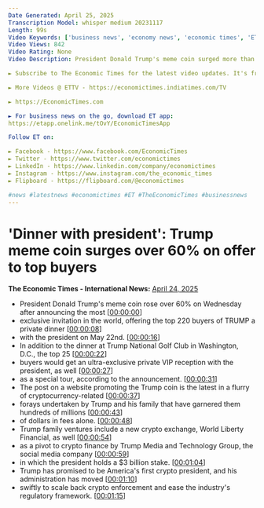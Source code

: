 ```yaml
---
Date Generated: April 25, 2025
Transcription Model: whisper medium 20231117
Length: 99s
Video Keywords: ['business news', 'economy news', 'economic times', 'ET Markets', 'ET', 'latest news', 'news today', 'news', 'trending', 'viral', 'trending videos', 'viral videos', 'trending news', 'big news', 'Dinner with the president', 'Trump meme coin', 'Dinner with Trump', '$TRUMP', 'Trump Media & Technology Group', 'crypto president', 'crypto exchange', 'cryptocurrency', 'Trump National Golf Club in Washington', 'President Donald Trump meme coin']
Video Views: 842
Video Rating: None
Video Description: President Donald Trump's meme coin surged more than 60% on Wednesday after a post announcing "the most EXCLUSIVE INVITATION in the world" promised the top 220 buyers of $TRUMP a private gala dinner with the president on May 22. In addition to the dinner at Trump National Golf Club in Washington, D.C., the top 25 holders would get "an ultra-exclusive private VIP reception with the President" as well as a "Special Tour," according to the announcement.

► Subscribe to The Economic Times for the latest video updates. It's free! - https://www.youtube.com/TheEconomicTimes?sub_confirmation=1

► More Videos @ ETTV - https://economictimes.indiatimes.com/TV

► https://EconomicTimes.com

► For business news on the go, download ET app:
https://etapp.onelink.me/tOvY/EconomicTimesApp

Follow ET on:

► Facebook - https://www.facebook.com/EconomicTimes 
► Twitter - https://www.twitter.com/economictimes
► LinkedIn - https://www.linkedin.com/company/economictimes
► Instagram - https://www.instagram.com/the_economic_times
► Flipboard - https://flipboard.com/@economictimes

#news #latestnews #economictimes #ET #TheEconomicTimes #businessnews
---
```


# 'Dinner with president': Trump meme coin surges over 60% on offer to top buyers
**The Economic Times - International News:** [April 24, 2025](https://www.youtube.com/watch?v=h3wvonamcKc)
*  President Donald Trump's meme coin rose over 60% on Wednesday after announcing the most [[00:00:00](https://www.youtube.com/watch?v=h3wvonamcKc&t=0.0s)]
*  exclusive invitation in the world, offering the top 220 buyers of TRUMP a private dinner [[00:00:08](https://www.youtube.com/watch?v=h3wvonamcKc&t=8.88s)]
*  with the president on May 22nd. [[00:00:16](https://www.youtube.com/watch?v=h3wvonamcKc&t=16.44s)]
*  In addition to the dinner at Trump National Golf Club in Washington, D.C., the top 25 [[00:00:22](https://www.youtube.com/watch?v=h3wvonamcKc&t=22.240000000000002s)]
*  buyers would get an ultra-exclusive private VIP reception with the president, as well [[00:00:27](https://www.youtube.com/watch?v=h3wvonamcKc&t=27.36s)]
*  as a special tour, according to the announcement. [[00:00:31](https://www.youtube.com/watch?v=h3wvonamcKc&t=31.76s)]
*  The post on a website promoting the Trump coin is the latest in a flurry of cryptocurrency-related [[00:00:37](https://www.youtube.com/watch?v=h3wvonamcKc&t=37.52s)]
*  forays undertaken by Trump and his family that have garnered them hundreds of millions [[00:00:43](https://www.youtube.com/watch?v=h3wvonamcKc&t=43.08s)]
*  of dollars in fees alone. [[00:00:48](https://www.youtube.com/watch?v=h3wvonamcKc&t=48.52s)]
*  Trump family ventures include a new crypto exchange, World Liberty Financial, as well [[00:00:54](https://www.youtube.com/watch?v=h3wvonamcKc&t=54.24s)]
*  as a pivot to crypto finance by Trump Media and Technology Group, the social media company [[00:00:59](https://www.youtube.com/watch?v=h3wvonamcKc&t=59.32s)]
*  in which the president holds a $3 billion stake. [[00:01:04](https://www.youtube.com/watch?v=h3wvonamcKc&t=64.60000000000001s)]
*  Trump has promised to be America's first crypto president, and his administration has moved [[00:01:10](https://www.youtube.com/watch?v=h3wvonamcKc&t=70.32000000000001s)]
*  swiftly to scale back crypto enforcement and ease the industry's regulatory framework. [[00:01:15](https://www.youtube.com/watch?v=h3wvonamcKc&t=75.36s)]
